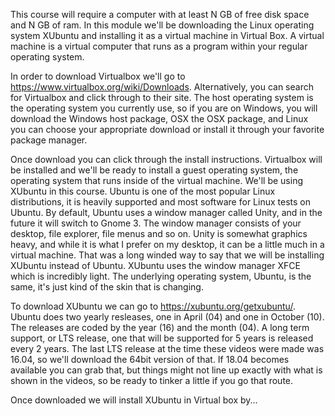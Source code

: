 This course will require a computer with at least N GB of free disk space and N GB of ram. In this module we'll be downloading the Linux operating system XUbuntu and installing it as a virtual machine in Virtual Box. A virtual machine is a virtual computer that runs as a program within your regular operating system. 

In order to download Virtualbox we'll go to https://www.virtualbox.org/wiki/Downloads. Alternatively, you can search for Virtualbox and click through to their site. The host operating system is the operating system you currently use, so if you are on Windows, you will download the Windows host package, OSX the OSX package, and Linux you can choose your appropriate download or install it through your favorite package manager. 

Once download you can click through the install instructions. Virtualbox will be installed and we'll be ready to install a guest operating system, the operating system that runs inside of the virtual machine. We'll be using XUbuntu in this course. Ubuntu is one of the most popular Linux distributions, it is heavily supported and most software for Linux tests on Ubuntu. By default, Ubuntu uses a window manager called Unity, and in the future it will switch to Gnome 3. The window manager consists of your desktop, file explorer, file menus and so on. Unity is somewhat graphics heavy, and while it is what I prefer on my desktop, it can be a little much in a virtual machine. That was a long winded way to say that we will be installing XUbuntu instead of Ubuntu. XUbuntu uses the window manager XFCE which is incredibly light. The underlying operating system, Ubuntu, is the same, it's just kind of the skin that is changing. 

To download XUbuntu we can go to https://xubuntu.org/getxubuntu/. Ubuntu does two yearly resleases, one in April (04) and one in October (10). The releases are coded by the year (16) and the month (04). A long term support, or LTS release, one that will be supported for 5 years is released every 2 years. The last LTS release at the time these videos were made was 16.04, so we'll download the 64bit version of that. If 18.04 becomes available you can grab that, but things might not line up exactly with what is shown in the videos, so be ready to tinker a little if you go that route. 

Once downloaded we will install XUbuntu in Virtual box by...